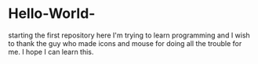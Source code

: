 # Hello-World-
starting the first repository here
I'm trying to learn programming and I wish to thank the guy who made icons and mouse for doing all the trouble for me.
I hope I can learn this.
